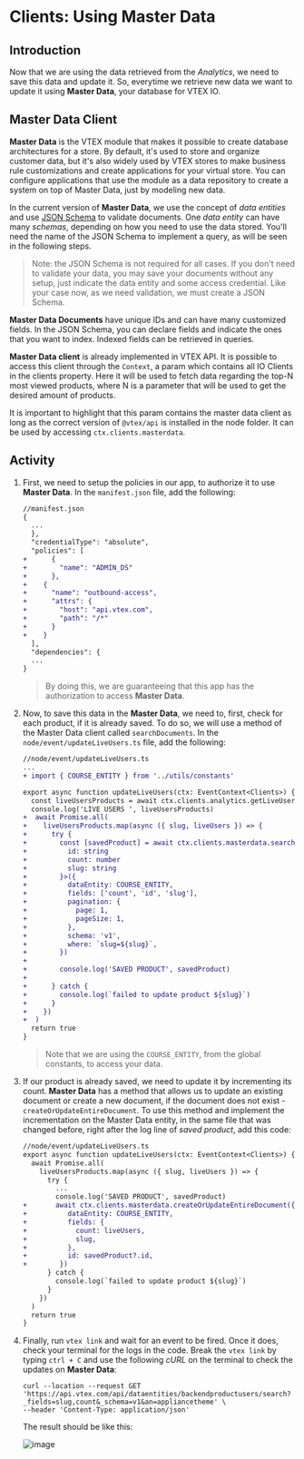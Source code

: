 # Clients: Using Master Data

## Introduction

Now that we are using the data retrieved from the _Analytics_, we need to save this data and update it. So, everytime we retrieve new data we want to update it using **Master Data**, your database for VTEX IO.

## Master Data Client

**Master Data** is the VTEX module that makes it possible to create database architectures for a store. By default, it's used to store and organize customer data, but it's also widely used by VTEX stores to make business rule customizations and create applications for your virtual store. You can configure applications that use the module as a data repository to create a system on top of Master Data, just by modeling new data.

In the current version of **Master Data**, we use the concept of _data entities_ and use [JSON Schema](https://spacetelescope.github.io/understanding-json-schema/) to validate documents. One _data entity_ can have many _schemas_, depending on how you need to use the data stored. You'll need the name of the JSON Schema to implement a query, as will be seen in the following steps.

> Note: the JSON Schema is not required for all cases. If you don't need to validate your data, you may save your documents without any setup, just indicate the data entity and some access credential. Like your case now, as we need validation, we must create a JSON Schema.

**Master Data Documents** have unique IDs and can have many customized fields. In the JSON Schema, you can declare fields and indicate the ones that you want to index. Indexed fields can be retrieved in queries.

**Master Data client** is already implemented in VTEX API. It is possible to access this client through the `Context`, a param which contains all IO Clients in the clients property. Here it will be used to fetch data regarding the top-N most viewed products, where N is a parameter that will be used to get the desired amount of products.

It is important to highlight that this param contains the master data client as long as the correct version of `@vtex/api` is installed in the node folder. It can be used by accessing `ctx.clients.masterdata`.

## Activity

1. First, we need to setup the policies in our app, to authorize it to use **Master Data**. In the `manifest.json` file, add the following:

    ```diff
    //manifest.json
    {
      ...
      },
      "credentialType": "absolute",
      "policies": [
    +      {
    +        "name": "ADMIN_DS"
    +      },
    +    {
    +      "name": "outbound-access",
    +      "attrs": {
    +        "host": "api.vtex.com",
    +        "path": "/*"
    +      }
    +    }
      ],
      "dependencies": {
      ...
    }
    ```

    > By doing this, we are guaranteeing that this app has the authorization to access **Master Data**.


2. Now, to save this data in the **Master Data**, we need to, first, check for each product, if it is already saved. To do so, we will use a method of the Master Data client called `searchDocuments`. In the `node/event/updateLiveUsers.ts` file, add the following:

    ```diff
    //node/event/updateLiveUsers.ts
    ...
    + import { COURSE_ENTITY } from '../utils/constants'

    export async function updateLiveUsers(ctx: EventContext<Clients>) {
      const liveUsersProducts = await ctx.clients.analytics.getLiveUsers()
      console.log('LIVE USERS ', liveUsersProducts)
    +  await Promise.all(
    +    liveUsersProducts.map(async ({ slug, liveUsers }) => {
    +      try {
    +        const [savedProduct] = await ctx.clients.masterdata.searchDocuments<{
    +          id: string
    +          count: number
    +          slug: string
    +        }>({
    +          dataEntity: COURSE_ENTITY,
    +          fields: ['count', 'id', 'slug'],
    +          pagination: {
    +            page: 1,
    +            pageSize: 1,
    +          },
    +          schema: 'v1',
    +          where: `slug=${slug}`,
    +        })
    +
    +        console.log('SAVED PRODUCT', savedProduct)
    +
    +      } catch {
    +        console.log(`failed to update product ${slug}`)
    +      }
    +    })
    +  )
      return true
    }
    ```

    > Note that we are using the `COURSE_ENTITY`, from the global constants, to access your data.

3. If our product is already saved, we need to update it by incrementing its count. **Master Data** has a method that allows us to update an existing document or create a new document, if the document does not exist - `createOrUpdateEntireDocument`. To use this method and implement the incrementation on the Master Data entity, in the same file that was changed before, right after the log line of *saved product*, add this code:

    ```diff
    //node/event/updateLiveUsers.ts
    export async function updateLiveUsers(ctx: EventContext<Clients>) {
      await Promise.all(
        liveUsersProducts.map(async ({ slug, liveUsers }) => {
          try {
            ...
            console.log('SAVED PRODUCT', savedProduct)
    +       await ctx.clients.masterdata.createOrUpdateEntireDocument({
    +          dataEntity: COURSE_ENTITY,
    +          fields: {
    +            count: liveUsers,
    +            slug,
    +          },
    +          id: savedProduct?.id,
    +        })
          } catch {
            console.log(`failed to update product ${slug}`)
          }
        })
      )
      return true
    }
    ```

4. Finally, run `vtex link` and wait for an event to be fired. Once it does, check your terminal for the logs in the code. Break the `vtex link` by typing `ctrl + C` and use the following _cURL_ on the terminal to check the updates on **Master Data**:

    ```
    curl --location --request GET 'https://api.vtex.com/api/dataentities/backendproductusers/search?_fields=slug,count&_schema=v1&an=appliancetheme' \
    --header 'Content-Type: application/json'
    ```

    The result should be like this:

    ![image](https://user-images.githubusercontent.com/43679629/85172472-8579de00-b247-11ea-9758-f34a66df29c7.png)
